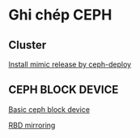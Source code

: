 # Ghi chép CEPH

## Cluster

[Install mimic release by ceph-deploy](./docs/install_aio_mimic_ubuntu16.md)

## CEPH BLOCK DEVICE

[Basic ceph block device](./docs/working_ceph_block_device.md)

[RBD mirroring](./docs/rbd_mirroring.md)